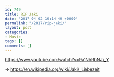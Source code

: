 ```yaml
---
id: 749
title: RIP Jaki
date: '2017-04-02 19:14:49 +0000'
permalink: "/2017/rip-jaki/"
layout: post
categories:
- Music
tags: []
comments: []
---
```

<https://www.youtube.com/watch?v=9a1NhRbNJ\_Y>

-\> <https://en.wikipedia.org/wiki/Jaki\_Liebezeit>